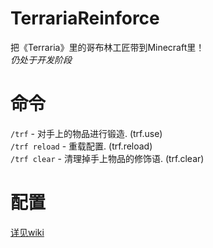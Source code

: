 # TerrariaReinforce
把《Terraria》里的哥布林工匠带到Minecraft里！  
*仍处于开发阶段*

# 命令
`/trf` - 对手上的物品进行锻造. (trf.use)  
`/trf reload` - 重载配置. (trf.reload)  
`/trf clear` - 清理掉手上物品的修饰语. (trf.clear)    

# 配置
[详见wiki](https://github.com/illusMC/TerrariaReinforce/wiki)